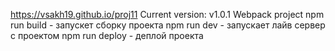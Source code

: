https://vsakh19.github.io/proj11
Current version: v1.0.1
Webpack project
npm run build - запускет сборку проекта
npm run dev - запускает лайв сервер с проектом
npm run deploy - деплой проекта